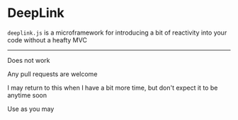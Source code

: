 # DeepLink
`deeplink.js` is a microframework for introducing a bit of reactivity into your code without a heafty MVC

<hr>

Does not work

Any pull requests are welcome

I may return to this when I have a bit more time, but don't expect it to be anytime soon

Use as you may

